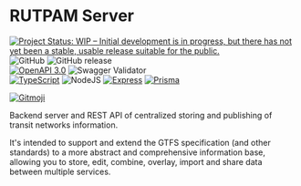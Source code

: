 # RUTPAM Server
[![Project Status: WIP – Initial development is in progress, but there has not yet been a stable, usable release suitable for the public.](https://www.repostatus.org/badges/latest/wip.svg)](https://www.repostatus.org/#wip)
![GitHub](https://img.shields.io/github/license/nestorlora/rutpam-server)
![GitHub release](https://img.shields.io/github/release/nestorlora/rutpam-server.svg)<br>
[![OpenAPI 3.0](https://img.shields.io/badge/OpenAPI-3.0-38b832)](https://swagger.io/specification/)
![Swagger Validator](https://img.shields.io/swagger/valid/3.0?label=OAS%20validator&specUrl=https%3A%2F%2Fraw.githubusercontent.com%2Fnestorlora%2FRUTPAM-Server%2Fdev%2Fapi%2Fapi.yaml)<br>
[![TypeScript](https://img.shields.io/badge/-TypeScript-3178c6?logo=typescript&logoColor=white)](https://www.typescriptlang.org/)
![NodeJS](https://img.shields.io/badge/-NodeJS-339933?logo=node.js&logoColor=white)
[![Express](https://img.shields.io/badge/-Express-000?logo=express&logoColor=white)](https://expressjs.com/)
[![Prisma](https://img.shields.io/badge/-Prisma-2D3748?logo=prisma&logoColor=white)](https://www.prisma.io/)

[![Gitmoji](https://img.shields.io/badge/Gitmoji-%20😜%20😍-FFDD67.svg)](https://gitmoji.carloscuesta.me/)<br>

Backend server and REST API of centralized storing and publishing of transit networks information.

It's intended to support and extend the GTFS specification (and other standards) to a more abstract and comprehensive information base, allowing you to store, edit, combine, overlay, import and share data between multiple services.